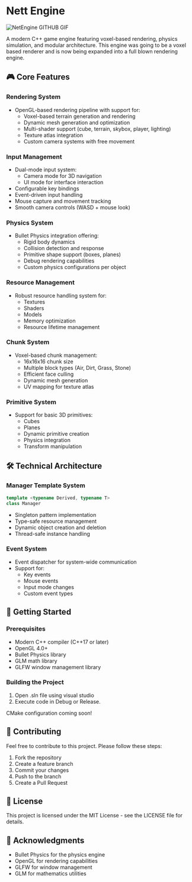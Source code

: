 # Nett Engine
![NetEngine GITHUB GIF](https://github.com/user-attachments/assets/71102885-45ec-4028-85ea-6c81e4fd2922)

A modern C++ game engine featuring voxel-based rendering, physics simulation, and modular architecture. This engine was going to be a voxel based renderer and is now being expanded into a full blown rendering engine.

## 🎮 Core Features

### Rendering System
- OpenGL-based rendering pipeline with support for:
  - Voxel-based terrain generation and rendering
  - Dynamic mesh generation and optimization
  - Multi-shader support (cube, terrain, skybox, player, lighting)
  - Texture atlas integration
  - Custom camera systems with free movement

### Input Management
- Dual-mode input system:
  - Camera mode for 3D navigation
  - UI mode for interface interaction
- Configurable key bindings
- Event-driven input handling
- Mouse capture and movement tracking
- Smooth camera controls (WASD + mouse look)

### Physics System
- Bullet Physics integration offering:
  - Rigid body dynamics
  - Collision detection and response
  - Primitive shape support (boxes, planes)
  - Debug rendering capabilities
  - Custom physics configurations per object

### Resource Management
- Robust resource handling system for:
  - Textures
  - Shaders
  - Models
  - Memory optimization
  - Resource lifetime management

### Chunk System
- Voxel-based chunk management:
  - 16x16x16 chunk size
  - Multiple block types (Air, Dirt, Grass, Stone)
  - Efficient face culling
  - Dynamic mesh generation
  - UV mapping for texture atlas

### Primitive System
- Support for basic 3D primitives:
  - Cubes
  - Planes
  - Dynamic primitive creation
  - Physics integration
  - Transform manipulation

## 🛠️ Technical Architecture

### Manager Template System
```cpp
template <typename Derived, typename T>
class Manager
```
- Singleton pattern implementation
- Type-safe resource management
- Dynamic object creation and deletion
- Thread-safe instance handling

### Event System
- Event dispatcher for system-wide communication
- Support for:
  - Key events
  - Mouse events
  - Input mode changes
  - Custom event types

## 🚀 Getting Started

### Prerequisites
- Modern C++ compiler (C++17 or later)
- OpenGL 4.0+
- Bullet Physics library
- GLM math library
- GLFW window management library

### Building the Project
1. Open .sln file using visual studio
2. Execute code in Debug or Release.

CMake configuration coming soon!

## 🤝 Contributing

Feel free to contribute to this project. Please follow these steps:
1. Fork the repository
2. Create a feature branch
3. Commit your changes
4. Push to the branch
5. Create a Pull Request

## 📝 License

This project is licensed under the MIT License - see the LICENSE file for details.

## 🙏 Acknowledgments

- Bullet Physics for the physics engine
- OpenGL for rendering capabilities
- GLFW for window management
- GLM for mathematics utilities
